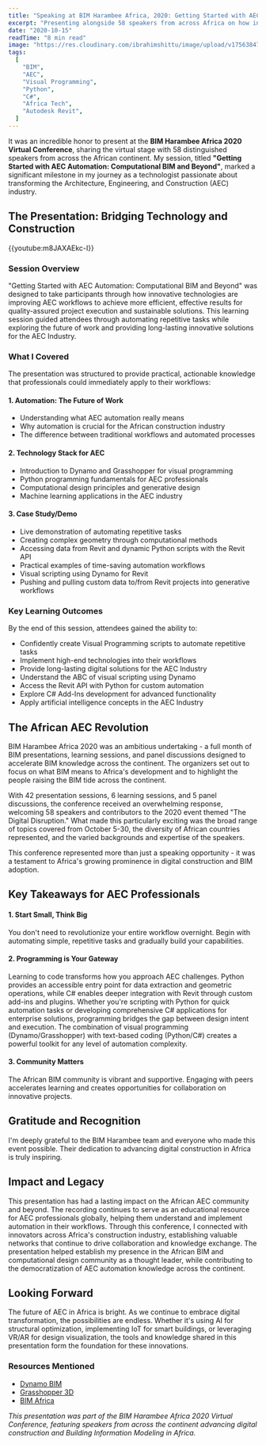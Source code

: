```yaml
---
title: "Speaking at BIM Harambee Africa, 2020: Getting Started with AEC Automation, Computational BIM and Beyond"
excerpt: "Presenting alongside 58 speakers from across Africa on how innovative technologies are transforming AEC workflows through automation, computational BIM, and AI-driven solutions for the construction industry"
date: "2020-10-15"
readTime: "8 min read"
image: "https://res.cloudinary.com/ibrahimshittu/image/upload/v1756384706/speaking-at-bim-harambee-africa-2020.png"
tags:
  [
    "BIM",
    "AEC",
    "Visual Programming",
    "Python",
    "C#",
    "Africa Tech",
    "Autodesk Revit",
  ]
---
```


It was an incredible honor to present at the **BIM Harambee Africa 2020 Virtual Conference**, sharing the virtual stage with 58 distinguished speakers from across the African continent. My session, titled **"Getting Started with AEC Automation: Computational BIM and Beyond"**, marked a significant milestone in my journey as a technologist passionate about transforming the Architecture, Engineering, and Construction (AEC) industry.

## The Presentation: Bridging Technology and Construction

{{youtube:m8JAXAEkc-I}}

### Session Overview

"Getting Started with AEC Automation: Computational BIM and Beyond" was designed to take participants through how innovative technologies are improving AEC workflows to achieve more efficient, effective results for quality-assured project execution and sustainable solutions. This learning session guided attendees through automating repetitive tasks while exploring the future of work and providing long-lasting innovative solutions for the AEC Industry.

### What I Covered

The presentation was structured to provide practical, actionable knowledge that professionals could immediately apply to their workflows:

#### 1. Automation: The Future of Work

- Understanding what AEC automation really means
- Why automation is crucial for the African construction industry
- The difference between traditional workflows and automated processes

#### 2. Technology Stack for AEC

- Introduction to Dynamo and Grasshopper for visual programming
- Python programming fundamentals for AEC professionals
- Computational design principles and generative design
- Machine learning applications in the AEC industry

#### 3. Case Study/Demo

- Live demonstration of automating repetitive tasks
- Creating complex geometry through computational methods
- Accessing data from Revit and dynamic Python scripts with the Revit API
- Practical examples of time-saving automation workflows
- Visual scripting using Dynamo for Revit
- Pushing and pulling custom data to/from Revit projects into generative workflows

### Key Learning Outcomes

By the end of this session, attendees gained the ability to:

- Confidently create Visual Programming scripts to automate repetitive tasks
- Implement high-end technologies into their workflows
- Provide long-lasting digital solutions for the AEC Industry
- Understand the ABC of visual scripting using Dynamo
- Access the Revit API with Python for custom automation
- Explore C# Add-Ins development for advanced functionality
- Apply artificial intelligence concepts in the AEC Industry

## The African AEC Revolution

BIM Harambee Africa 2020 was an ambitious undertaking - a full month of BIM presentations, learning sessions, and panel discussions designed to accelerate BIM knowledge across the continent. The organizers set out to focus on what BIM means to Africa's development and to highlight the people raising the BIM tide across the continent.

With 42 presentation sessions, 6 learning sessions, and 5 panel discussions, the conference received an overwhelming response, welcoming 58 speakers and contributors to the 2020 event themed "The Digital Disruption." What made this particularly exciting was the broad range of topics covered from October 5-30, the diversity of African countries represented, and the varied backgrounds and expertise of the speakers.

This conference represented more than just a speaking opportunity - it was a testament to Africa's growing prominence in digital construction and BIM adoption.

## Key Takeaways for AEC Professionals

#### 1. Start Small, Think Big

You don't need to revolutionize your entire workflow overnight. Begin with automating simple, repetitive tasks and gradually build your capabilities.

#### 2. Programming is Your Gateway

Learning to code transforms how you approach AEC challenges. Python provides an accessible entry point for data extraction and geometric operations, while C# enables deeper integration with Revit through custom add-ins and plugins. Whether you're scripting with Python for quick automation tasks or developing comprehensive C# applications for enterprise solutions, programming bridges the gap between design intent and execution. The combination of visual programming (Dynamo/Grasshopper) with text-based coding (Python/C#) creates a powerful toolkit for any level of automation complexity.

#### 3. Community Matters

The African BIM community is vibrant and supportive. Engaging with peers accelerates learning and creates opportunities for collaboration on innovative projects.

## Gratitude and Recognition

I'm deeply grateful to the BIM Harambee team and everyone who made this event possible. Their dedication to advancing digital construction in Africa is truly inspiring.

## Impact and Legacy

This presentation has had a lasting impact on the African AEC community and beyond. The recording continues to serve as an educational resource for AEC professionals globally, helping them understand and implement automation in their workflows. Through this conference, I connected with innovators across Africa's construction industry, establishing valuable networks that continue to drive collaboration and knowledge exchange. The presentation helped establish my presence in the African BIM and computational design community as a thought leader, while contributing to the democratization of AEC automation knowledge across the continent.

## Looking Forward

The future of AEC in Africa is bright. As we continue to embrace digital transformation, the possibilities are endless. Whether it's using AI for structural optimization, implementing IoT for smart buildings, or leveraging VR/AR for design visualization, the tools and knowledge shared in this presentation form the foundation for these innovations.

### Resources Mentioned

- [Dynamo BIM](https://dynamobim.org/)
- [Grasshopper 3D](https://www.grasshopper3d.com/)
- [BIM Africa](https://bimafrica.org/)

_This presentation was part of the BIM Harambee Africa 2020 Virtual Conference, featuring speakers from across the continent advancing digital construction and Building Information Modeling in Africa._
